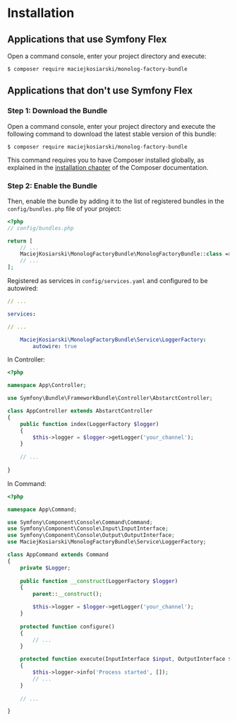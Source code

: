 Installation
============

Applications that use Symfony Flex
----------------------------------

Open a command console, enter your project directory and execute:

```console
$ composer require maciejkosiarski/monolog-factory-bundle
```

Applications that don't use Symfony Flex
----------------------------------------

### Step 1: Download the Bundle

Open a command console, enter your project directory and execute the
following command to download the latest stable version of this bundle:

```console
$ composer require maciejkosiarski/monolog-factory-bundle
```

This command requires you to have Composer installed globally, as explained
in the [installation chapter](https://getcomposer.org/doc/00-intro.md)
of the Composer documentation.

### Step 2: Enable the Bundle

Then, enable the bundle by adding it to the list of registered bundles
in the `config/bundles.php` file of your project:

```php
<?php
// config/bundles.php

return [
    // ...
    MaciejKosiarski\MonologFactoryBundle\MonologFactoryBundle::class => ['all' => true],
    // ...
];

```

Registered as services in `config/services.yaml` and configured to be autowired:

```yaml
// ...

services:

// ...

    MaciejKosiarski\MonologFactoryBundle\Service\LoggerFactory:
        autowire: true

```

In Controller:

```php
<?php

namespace App\Controller;

use Symfony\Bundle\FrameworkBundle\Controller\AbstarctController;

class AppController extends AbstarctController
{
    public function index(LoggerFactory $logger)
    {
        $this->logger = $logger->getLogger('your_channel');
    }
    
    // ...
    
}
```

In Command:

```php
<?php

namespace App\Command;

use Symfony\Component\Console\Command\Command;
use Symfony\Component\Console\Input\InputInterface;
use Symfony\Component\Console\Output\OutputInterface;
use MaciejKosiarski\MonologFactoryBundle\Service\LoggerFactory;

class AppCommand extends Command
{
    private $Logger;
	
    public function __construct(LoggerFactory $logger)
    {
        parent::__construct();

        $this->logger = $logger->getLogger('your_channel');
    }
    
    protected function configure()
    {
    	// ...
    }

    protected function execute(InputInterface $input, OutputInterface $output)
    {
    	$this->logger->info('Process started', []);
    	// ...
    }
    
    // ...

}
```